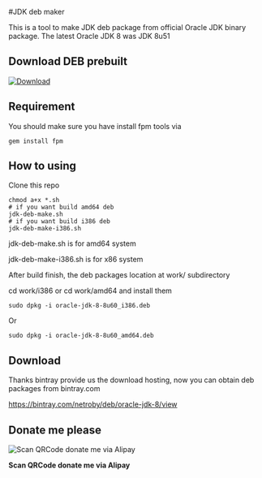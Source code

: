#JDK deb maker

This is a tool to make JDK deb package from official Oracle JDK binary package.
The latest Oracle JDK 8 was JDK 8u51

## Download DEB prebuilt

[ ![Download](https://api.bintray.com/packages/netroby/deb/oracle-jdk-8/images/download.svg) ](https://bintray.com/netroby/deb/oracle-jdk-8/_latestVersion)

## Requirement
 
You should make sure you have install fpm tools via
```
gem install fpm
```

## How to using

Clone this repo

```
chmod a+x *.sh
# if you want build amd64 deb
jdk-deb-make.sh
# if you want build i386 deb
jdk-deb-make-i386.sh
```

jdk-deb-make.sh is for amd64 system

jdk-deb-make-i386.sh is for x86 system


After  build finish, the deb packages location at work/ subdirectory

cd work/i386 or cd work/amd64 and install them 

```
sudo dpkg -i oracle-jdk-8-8u60_i386.deb
```
Or
```
sudo dpkg -i oracle-jdk-8-8u60_amd64.deb
```
## Download

Thanks bintray provide us the download hosting, now you can obtain deb packages from bintray.com

https://bintray.com/netroby/deb/oracle-jdk-8/view

## Donate me please

![Scan QRCode donate me via Alipay](https://www.netroby.com/images/alipayme.jpg)

**Scan QRCode donate me via Alipay**
